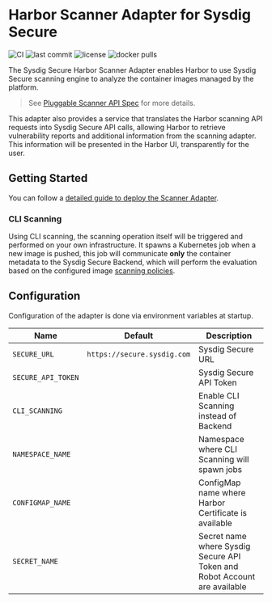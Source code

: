 # Harbor Scanner Adapter for Sysdig Secure

![CI](https://github.com/sysdiglabs/harbor-scanner-sysdig-secure/workflows/CI/badge.svg) ![last commit](https://flat.badgen.net/github/last-commit/sysdiglabs/harbor-scanner-sysdig-secure?icon=github) ![license](https://flat.badgen.net/github/license/sysdiglabs/harbor-scanner-sysdig-secure) ![docker pulls](https://flat.badgen.net/docker/pulls/sysdiglabs/harbor-scanner-sysdig-secure?icon=docker)

The Sysdig Secure Harbor Scanner Adapter enables Harbor to use Sysdig Secure scanning engine to analyze the container images managed by the platform.

> See [Pluggable Scanner API Spec](https://github.com/goharbor/pluggable-scanner-spec) for more details.

This adapter also provides a service that translates the Harbor scanning API requests into Sysdig Secure API calls, allowing Harbor to retrieve vulnerability reports and additional information from the scanning adapter. This information will be presented in the Harbor UI, transparently for the user.

## Getting Started
You can follow a [detailed guide to deploy the Scanner Adapter](docs/install.md).

### CLI Scanning
Using CLI scanning, the scanning operation itself will be triggered and performed on your own infrastructure. It spawns a Kubernetes job when a new image is pushed, this job will communicate **only** the container metadata to the Sysdig Secure Backend, which will perform the evaluation based on the configured image [scanning policies](https://docs.sysdig.com/en/manage-scanning-policies.html).

## Configuration

Configuration of the adapter is done via environment variables at startup.

| Name              | Default                     | Description                                                               |
|-------------------|-----------------------------| ---                                                                       |
| `SECURE_URL`      | `https://secure.sysdig.com` | Sysdig Secure URL                                                         |
| `SECURE_API_TOKEN` | ` `                         | Sysdig Secure API Token                                                   |
| `CLI_SCANNING`    | ` `                         | Enable CLI Scanning instead of Backend                                 |
| `NAMESPACE_NAME`  | ` `                         | Namespace where CLI Scanning will spawn jobs                           |
| `CONFIGMAP_NAME`  | ` `                         | ConfigMap name where Harbor Certificate is available                      |
| `SECRET_NAME`     | ` `                         | Secret name where Sysdig Secure API Token and Robot Account are available |
